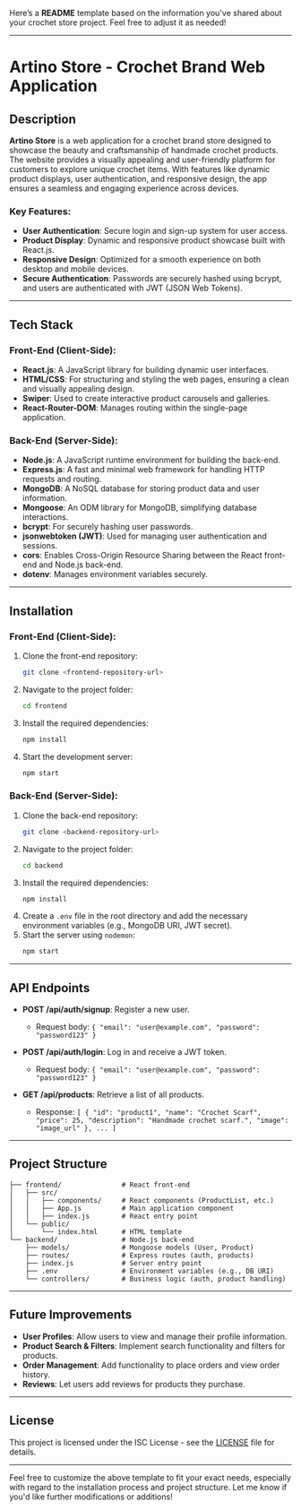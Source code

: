 Here’s a **README** template based on the information you've shared about your crochet store project. Feel free to adjust it as needed!

---

# Artino Store - Crochet Brand Web Application

## Description

**Artino Store** is a web application for a crochet brand store designed to showcase the beauty and craftsmanship of handmade crochet products. The website provides a visually appealing and user-friendly platform for customers to explore unique crochet items. With features like dynamic product displays, user authentication, and responsive design, the app ensures a seamless and engaging experience across devices.

### Key Features:
- **User Authentication**: Secure login and sign-up system for user access.
- **Product Display**: Dynamic and responsive product showcase built with React.js.
- **Responsive Design**: Optimized for a smooth experience on both desktop and mobile devices.
- **Secure Authentication**: Passwords are securely hashed using bcrypt, and users are authenticated with JWT (JSON Web Tokens).

---

## Tech Stack

### Front-End (Client-Side):
- **React.js**: A JavaScript library for building dynamic user interfaces.
- **HTML/CSS**: For structuring and styling the web pages, ensuring a clean and visually appealing design.
- **Swiper**: Used to create interactive product carousels and galleries.
- **React-Router-DOM**: Manages routing within the single-page application.
  
### Back-End (Server-Side):
- **Node.js**: A JavaScript runtime environment for building the back-end.
- **Express.js**: A fast and minimal web framework for handling HTTP requests and routing.
- **MongoDB**: A NoSQL database for storing product data and user information.
- **Mongoose**: An ODM library for MongoDB, simplifying database interactions.
- **bcrypt**: For securely hashing user passwords.
- **jsonwebtoken (JWT)**: Used for managing user authentication and sessions.
- **cors**: Enables Cross-Origin Resource Sharing between the React front-end and Node.js back-end.
- **dotenv**: Manages environment variables securely.

---

## Installation

### Front-End (Client-Side):
1. Clone the front-end repository:
   ```bash
   git clone <frontend-repository-url>
   ```
2. Navigate to the project folder:
   ```bash
   cd frontend
   ```
3. Install the required dependencies:
   ```bash
   npm install
   ```
4. Start the development server:
   ```bash
   npm start
   ```

### Back-End (Server-Side):
1. Clone the back-end repository:
   ```bash
   git clone <backend-repository-url>
   ```
2. Navigate to the project folder:
   ```bash
   cd backend
   ```
3. Install the required dependencies:
   ```bash
   npm install
   ```
4. Create a `.env` file in the root directory and add the necessary environment variables (e.g., MongoDB URI, JWT secret).
5. Start the server using `nodemon`:
   ```bash
   npm start
   ```

---

## API Endpoints

- **POST /api/auth/signup**: Register a new user.
  - Request body: `{ "email": "user@example.com", "password": "password123" }`
  
- **POST /api/auth/login**: Log in and receive a JWT token.
  - Request body: `{ "email": "user@example.com", "password": "password123" }`
  
- **GET /api/products**: Retrieve a list of all products.
  - Response: `[ { "id": "product1", "name": "Crochet Scarf", "price": 25, "description": "Handmade crochet scarf.", "image": "image_url" }, ... ]`

---

## Project Structure

```
├── frontend/               # React front-end
│   ├── src/
│   │   ├── components/     # React components (ProductList, etc.)
│   │   ├── App.js          # Main application component
│   │   ├── index.js        # React entry point
│   └── public/
│       └── index.html      # HTML template
└── backend/                # Node.js back-end
    ├── models/             # Mongoose models (User, Product)
    ├── routes/             # Express routes (auth, products)
    ├── index.js            # Server entry point
    ├── .env                # Environment variables (e.g., DB URI)
    └── controllers/        # Business logic (auth, product handling)
```

---

## Future Improvements
- **User Profiles**: Allow users to view and manage their profile information.
- **Product Search & Filters**: Implement search functionality and filters for products.
- **Order Management**: Add functionality to place orders and view order history.
- **Reviews**: Let users add reviews for products they purchase.

---

## License

This project is licensed under the ISC License - see the [LICENSE](LICENSE) file for details.

---

Feel free to customize the above template to fit your exact needs, especially with regard to the installation process and project structure. Let me know if you'd like further modifications or additions!